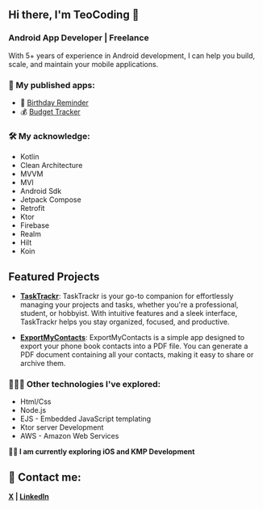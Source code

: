 ## Hi there, I'm TeoCoding 👋
### Android App Developer | Freelance

With 5+ years of experience in Android development, I can help you build, scale, and maintain your mobile applications.

### 📱 My published apps:
- 🎂 [Birthday Reminder](https://play.google.com/store/apps/details?id=com.apputilose.teo.birthdayremember)
- 💰 [Budget Tracker](https://play.google.com/store/apps/details?id=com.teocoding.budgettracker)

### 🛠️ My acknowledge:

- Kotlin
- Clean Architecture
- MVVM
- MVI
- Android Sdk
- Jetpack Compose
- Retrofit
- Ktor
- Firebase
- Realm
- Hilt
- Koin

## Featured Projects
- **[TaskTrackr](https://github.com/teoCoding/TaskTrackr)**:
  TaskTrackr is your go-to companion for effortlessly managing your projects and tasks, whether you're a professional, student, or hobbyist.
  With intuitive features and a sleek interface, TaskTrackr helps you stay organized, focused, and productive.
  
- **[ExportMyContacts](https://github.com/teoCoding/export-my-contacts)**:
  ExportMyContacts is a simple app designed to export your phone book contacts into a PDF file.
  You can generate a PDF document containing all your contacts, making it easy to share or archive them.

### 👨🏻‍💻 Other technologies I've explored:
- Html/Css
- Node.js
- EJS - Embedded JavaScript templating
- Ktor server Development
- AWS - Amazon Web Services

**🏄‍♂️ I am currently exploring iOS and KMP Development**

## 💬 Contact me:

**[X](https://x.com/teo_coding) | [LinkedIn](https://www.linkedin.com/in/teo-coding-0b53951ab/)**


<!--
**teoCoding/teoCoding** is a ✨ _special_ ✨ repository because its `README.md` (this file) appears on your GitHub profile.

Here are some ideas to get you started:

- 🔭 I’m currently working on ...
- 🌱 I’m currently learning ...
- 👯 I’m looking to collaborate on ...
- 🤔 I’m looking for help with ...
- 💬 Ask me about ...
- 📫 How to reach me: ...
- 😄 Pronouns: ...
- ⚡ Fun fact: ...
-->
